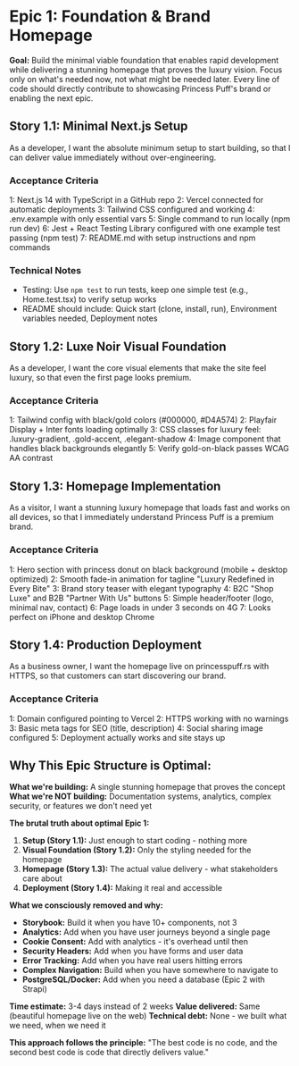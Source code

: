 # Epic 1: Foundation & Brand Homepage

**Goal:** Build the minimal viable foundation that enables rapid development while delivering a stunning homepage that proves the luxury vision. Focus only on what's needed now, not what might be needed later. Every line of code should directly contribute to showcasing Princess Puff's brand or enabling the next epic.

## Story 1.1: Minimal Next.js Setup

As a developer,
I want the absolute minimum setup to start building,
so that I can deliver value immediately without over-engineering.

### Acceptance Criteria
1: Next.js 14 with TypeScript in a GitHub repo
2: Vercel connected for automatic deployments
3: Tailwind CSS configured and working
4: .env.example with only essential vars
5: Single command to run locally (npm run dev)
6: Jest + React Testing Library configured with one example test passing (npm test)
7: README.md with setup instructions and npm commands

### Technical Notes
- Testing: Use `npm test` to run tests, keep one simple test (e.g., Home.test.tsx) to verify setup works
- README should include: Quick start (clone, install, run), Environment variables needed, Deployment notes

## Story 1.2: Luxe Noir Visual Foundation

As a developer,
I want the core visual elements that make the site feel luxury,
so that even the first page looks premium.

### Acceptance Criteria
1: Tailwind config with black/gold colors (#000000, #D4A574)
2: Playfair Display + Inter fonts loading optimally
3: CSS classes for luxury feel: .luxury-gradient, .gold-accent, .elegant-shadow
4: Image component that handles black backgrounds elegantly
5: Verify gold-on-black passes WCAG AA contrast

## Story 1.3: Homepage Implementation

As a visitor,
I want a stunning luxury homepage that loads fast and works on all devices,
so that I immediately understand Princess Puff is a premium brand.

### Acceptance Criteria
1: Hero section with princess donut on black background (mobile + desktop optimized)
2: Smooth fade-in animation for tagline "Luxury Redefined in Every Bite"
3: Brand story teaser with elegant typography
4: B2C "Shop Luxe" and B2B "Partner With Us" buttons
5: Simple header/footer (logo, minimal nav, contact)
6: Page loads in under 3 seconds on 4G
7: Looks perfect on iPhone and desktop Chrome

## Story 1.4: Production Deployment

As a business owner,
I want the homepage live on princesspuff.rs with HTTPS,
so that customers can start discovering our brand.

### Acceptance Criteria
1: Domain configured pointing to Vercel
2: HTTPS working with no warnings
3: Basic meta tags for SEO (title, description)
4: Social sharing image configured
5: Deployment actually works and site stays up

## Why This Epic Structure is Optimal:

**What we're building:** A single stunning homepage that proves the concept
**What we're NOT building:** Documentation systems, analytics, complex security, or features we don't need yet

**The brutal truth about optimal Epic 1:**
1. **Setup (Story 1.1):** Just enough to start coding - nothing more
2. **Visual Foundation (Story 1.2):** Only the styling needed for the homepage
3. **Homepage (Story 1.3):** The actual value delivery - what stakeholders care about
4. **Deployment (Story 1.4):** Making it real and accessible

**What we consciously removed and why:**
- **Storybook:** Build it when you have 10+ components, not 3
- **Analytics:** Add when you have user journeys beyond a single page
- **Cookie Consent:** Add with analytics - it's overhead until then
- **Security Headers:** Add when you have forms and user data
- **Error Tracking:** Add when you have real users hitting errors
- **Complex Navigation:** Build when you have somewhere to navigate to
- **PostgreSQL/Docker:** Add when you need a database (Epic 2 with Strapi)

**Time estimate:** 3-4 days instead of 2 weeks
**Value delivered:** Same (beautiful homepage live on the web)
**Technical debt:** None - we built what we need, when we need it

**This approach follows the principle:** "The best code is no code, and the second best code is code that directly delivers value."
